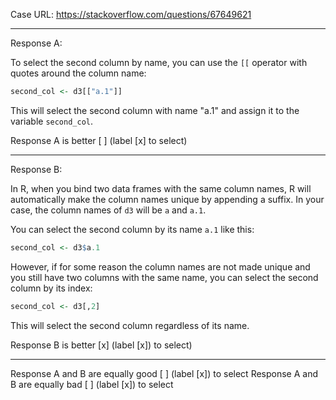 Case URL: https://stackoverflow.com/questions/67649621

------
Response A:

To select the second column by name, you can use the `[[` operator with quotes around the column name:

```r
second_col <- d3[["a.1"]]
```

This will select the second column with name "a.1" and assign it to the variable `second_col`.

Response A is better [ ] (label [x] to select)

-------
Response B:

In R, when you bind two data frames with the same column names, R will automatically make the column names unique by appending a suffix. In your case, the column names of `d3` will be `a` and `a.1`. 

You can select the second column by its name `a.1` like this:

```r
second_col <- d3$a.1
```

However, if for some reason the column names are not made unique and you still have two columns with the same name, you can select the second column by its index:

```r
second_col <- d3[,2]
```

This will select the second column regardless of its name.

Response B is better [x] (label [x]) to select)

-------

Response A and B are equally good [ ] (label [x]) to select
Response A and B are equally bad [ ] (label [x]) to select
